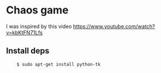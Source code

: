 Chaos game
==========

I was inspired by this video https://www.youtube.com/watch?v=kbKtFN71Lfs

## Install deps

```
    $ sudo apt-get install python-tk
```